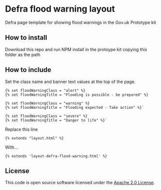 # Defra flood warning layout

Defra page template for showing flood warnings in the Gov.uk Prototype kit

## How to install

Download this repo and run NPM install in the protoype kit copying this folder as the path

## How to include

Set the class name and banner text values at the top of the page.

```
{% set floodWarningClass = "alert" %}
{% set floodWarningTitle = "Flooding is possible - be prepared" %}
```

```
{% set floodWarningClass = "warning" %}
{% set floodWarningTitle = "Flooding expected - Take action" %}`
```

```
{% set floodWarningClass = "severe" %}
{% set floodWarningTitle = "Danger to life" %}`
```

Replace this line 

`{% extends "layout.html" %}`

With...

`{% extends 'layout-defra-flood-warning.html' %}`


## License

This code is open source software licensed under the [Apache 2.0 License]("http://www.apache.org/licenses/LICENSE-2.0.html").